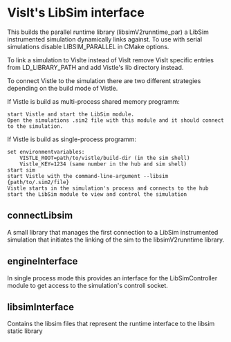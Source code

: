 VisIt's LibSim interface
=====================================================
This builds the parallel runtime library (libsimV2runntime_par) a LibSim instrumented simulation dynamically links against.
To use with serial simulations disable LIBSIM_PARALLEL in CMake options.

To link a simulation to Vislte instead of VisIt remove VisIt specific entries from LD_LIBRARY_PATH and add Vistle's lib directory instead.

To connect Vistle to the simulation there are two different strategies depending on the build mode of Vistle.

If Vistle is build as multi-process shared memory programm:

	start Vistle and start the LibSim module. 
	Open the simulations .sim2 file with this module and it should connect to the simulation.
	
If Vistle is build as single-process programm:

	set environmentvariables:
		VISTLE_ROOT=path/to/vistle/build-dir (in the sim shell)
		Vistle_KEY=1234 (same number in the hub and sim shell)
	start sim
	start Vistle with the command-line-argument --libsim {path/to/.sim2/file} 
	Vistle starts in the simulation's process and connects to the hub
	start the LibSim module to view and control the simulation
	
connectLibsim
-------------
A small library that manages the first connection to a LibSim instrumented simulation that initiates the linking of the sim to the libsimV2runntime library.

engineInterface
---------------
In single process mode this provides an interface for the LibSimController module to get access to the simulation's controll socket.  

libsimInterface
---------------
Contains the libsim files that represent the runtime interface to the libsim static library
